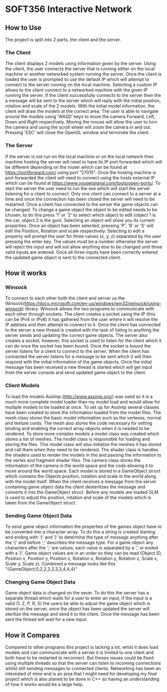 # SOFT356 Interactive Network
## How to Use
The project is split into 2 parts, the client and the server. 
### The Client
The client displays 2 models using information given by the server.
Using the client, the user connects the server that is running either on the local machine or another networked system running the server.
Once the client is loaded the user is prompted to use the default IP which will attempt to connect to the server running on the local machine. Selecting a custom IP allows to the client connect to a networked machine with the given IP running the server.
If the client successfully connects to the server then the a message will be sent to the server which will reply with the initial position, rotation and scale of the 2 models. With the initial model information, the client will draw the models at the correct area.
The user is able to navigate around the models using ‘WASD’ keys to move the camera Forward, Left, Down and Right respectively. Moving the mouse will allow the user to turn the camera and using the scroll wheel will zoom the camera in and out. Pressing 'ESC' will close the OpenGL window and terminate the client.
### The Server
If the server is not run on the local machine or on the local network then machine hosting the server will need to have its IP port forwarded which will be different depending on the router which can be found at https://portforward.com/ using port “27015”. Once the hosting machine is port forwarded the client will need to connect using the hosts external IP which can be found at https://www.yougetsignal.com/tools/open-ports/.
To start the server the user need to run the exe which will start the server listening for a client to connect. Only one client can connect to a server at a time and once the connection has been closed the server will need to be restarted.
Once a client has connected to the server the game objects can be changed. To change a game object the object to be edited needs to be chosen, to do this press ’1' or '2' to select which object to edit (object 1 is the car, object 2 is the gun). Selecting an object will show you its current properties. Once an object has been selected, pressing 'P', 'R' or 'S' will edit the Position, Rotation and scale respectively. Selecting to edit a property will prompt the user for three values (x, y, z) separated by the user pressing the enter key. The values must be a number otherwise the server will reject the input and will not allow anything else to be changed until three valid inputs are entered. Once all three inputs have been correctly entered the updated game object is sent to the connected client.
## How it works
### Winsock
To connect to each other both the client and server us the Winsock(https://docs.microsoft.com/en-us/windows/win32/winsock/using-winsock) library. Winsock allows the two programs to communicate with each other through sockets. 
The client creates a socket using the IP (this can be IPv4 or IPv6) it has gathered from the user where it will resolve the IP address and then attempt to connect to it. Once the client has connected to the server a new thread is created with the task of listing to anything the server sends and updating the correct game objects.
The server also creates a socket; however, this socket is used to listen for the client which it can do once the socket has been bound. Once the socket is bound the server listens for a client to connect to the server. When the client has connected the server listens for a message to be sent which it will then respond with the initial information of the game objects. Once the initial message has been received a new thread is started which will get input from the server console and send updated game object to the client.
### Client Models
To load the models AssImp (http://www.assimp.org/) was used as it is a much more complete model loader than my model load and would allow for multiple models to be loaded at once. To set up for AssImp several classes have been created to store the information loaded from the model files. 
The mesh class stores the basic model information such as the vertexes, normal and texture cords. The mesh also stores the code necessary for setting binding and enabling the correct array objects when it is needed to be rendered.
To store more complex models a model class was created which stores a list of meshes. The model class is responsible for loading and storing the files. This model class will also initialize the meshes it has stored and call them when they need to be rendered.
The shader class is handles the shaders used to render the models in the and passing the information to the vertex and fragment shader files.
The camera class stores the information of the camera in the world space and the code allowing it to move around the world space.
Each model is stored in a GameObject struct which contains the Objects position, rotation and scale in the world along with the model itself. When the client receives a message from the server containing game object data the client desterilizes the message and converts it into the GameObject struct. Before any models are loaded GLM is used to adjust the position, rotation and scale of the models which is taken from the GameObject struct.
### Sending Game Object Data
To send game object information the properties of the games object have to be converted into a character array. To do this a string is created starting and ending with ‘{‘ and ‘}’ to determine the type of message anything after the ‘{‘ and before ‘;’ describes the message type. 
For a game object any characters after the ‘;’ are values, each value is separated by a ‘,’ or ended with a ‘}’. Game object values are in an order so they can be read (Object ID, Position x, Position y, Position z, Rotation x, Rotation y, Rotation z, Scale x, Scale y, Scale z). Combined a message looks like this “{GameObject;0,2,2,2,3,3,3,4,4,4}”
### Changing Game Object Data
Game object data is changed on the sever. To do this the server has a separate thread which waits for a user to enter an input, if the input is a valid (1, 2, P, R, S) the users be able to adjust the game object which is stored on the server, once the object has been updated the server will sterilize the message and send it to the client. Once the message has been sent the thread will wait for a new input.
## How it Compares
Compared to other programs this project is lacking a lot, whist it does load models and can communicate with a server it is limited to one client and both have to be restarted to reconnect. But theses issues could be fixed using multiple threads so that the server can listen to incoming connections whilst still sending messages to connected clients.
Networking has been an interested of mine and is an area that I might need for developing my final project which is also planed to be done in C++ so having an understanding of how it works would be a large help.

